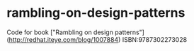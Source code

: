 rambling-on-design-patterns
=================================== 
Code for book ["Rambling on design patterns"] (http://redhat.iteye.com/blog/1007884) ISBN:9787302273028
